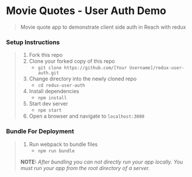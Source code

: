 # Movie Quotes - User Auth Demo

> Movie quote app to demonstrate client side auth in Reach with redux

### Setup Instructions

> 1. Fork this repo
> 1. Clone your forked copy of this repo
>    - `git clone https://github.com/[Your Username]/redux-user-auth.git`
> 1. Change directory into the newly cloned repo
>    - `cd redux-user-auth`
> 1. Install dependencies 
>    - `npm install`
> 1. Start dev server
>    - `npm start`
> 1. Open a browser and navigate to `localhost:3000`

### Bundle For Deployment

> 1. Run webpack to bundle files
>    - `npm run bundle`
> 
> **NOTE:** *After bundling you can not directly run your app locally. You must run your app from the root directory of a server.*
